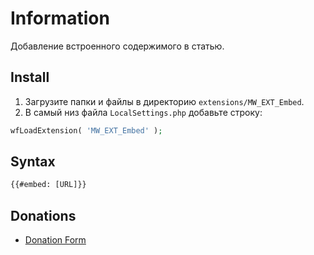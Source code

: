 # Information

Добавление встроенного содержимого в статью.

## Install

1. Загрузите папки и файлы в директорию `extensions/MW_EXT_Embed`.
2. В самый низ файла `LocalSettings.php` добавьте строку:

```php
wfLoadExtension( 'MW_EXT_Embed' );
```

## Syntax

```html
{{#embed: [URL]}}
```

## Donations

- [Donation Form](https://donation-form.github.io/)
